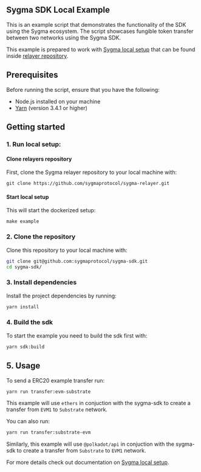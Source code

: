 ## Sygma SDK Local Example

This is an example script that demonstrates the functionality of the SDK using the Sygma ecosystem.
The script showcases fungible token transfer between two networks using the Sygma SDK.

This example is prepared to work with [Sygma local setup](https://docs.buildwithsygma.com/sdk/advanced/localsetup) that can be found inside [relayer repository](https://github.com/sygmaprotocol/sygma-relayer).

## Prerequisites

Before running the script, ensure that you have the following:

- Node.js installed on your machine
- [Yarn](https://yarnpkg.com/) (version 3.4.1 or higher)

## Getting started

### 1. Run local setup:

#### Clone relayers repository

First, clone the Sygma relayer repository to your local machine with:

```
git clone https://github.com/sygmaprotocol/sygma-relayer.git
```

#### Start local setup

This will start the dockerized setup:

```
make example
```

### 2. Clone the repository

Clone this repository to your local machine with:

```bash
git clone git@github.com:sygmaprotocol/sygma-sdk.git
cd sygma-sdk/
```

### 3. Install dependencies

Install the project dependencies by running:

```bash
yarn install
```

### 4. Build the sdk

To start the example you need to build the sdk first with:

```bash
yarn sdk:build
```

## 5. Usage

To send a ERC20 example transfer run:

```bash
yarn run transfer:evm-substrate
```

This example will use `ethers` in conjuction with the sygma-sdk to
create a transfer from `EVM1` to `Substrate` network.

You can also run:

```bash
yarn run transfer:substrate-evm
```

Similarly, this example will use `@polkadot/api` in conjuction with the sygma-sdk to
create a transfer from `Substrate` to `EVM1` network.


For more details check out documentation on [Sygma local setup](https://docs.buildwithsygma.com/sdk/advanced/localsetup).
